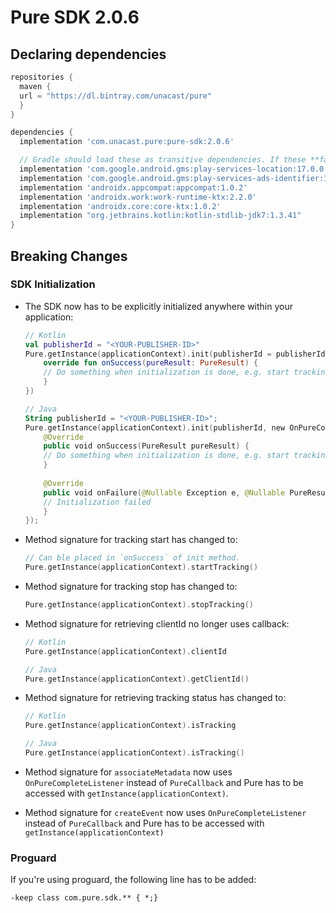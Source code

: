# Pure SDK 2.0.6

## Declaring dependencies
```Groovy
repositories {  
  maven {  
  url = "https://dl.bintray.com/unacast/pure"  
  }  
}

dependencies {
  implementation 'com.unacast.pure:pure-sdk:2.0.6'

  // Gradle should load these as transitive dependencies. If these **fail to load**, you can add them manually:
  implementation 'com.google.android.gms:play-services-location:17.0.0'
  implementation 'com.google.android.gms:play-services-ads-identifier:17.0.0'
  implementation 'androidx.appcompat:appcompat:1.0.2'
  implementation 'androidx.work:work-runtime-ktx:2.2.0'
  implementation 'androidx.core:core-ktx:1.0.2'
  implementation "org.jetbrains.kotlin:kotlin-stdlib-jdk7:1.3.41"
}
```

## Breaking Changes
### SDK Initialization
- The SDK now has to be explicitly initialized anywhere within your application:
	```Kotlin
	// Kotlin
	val publisherId = "<YOUR-PUBLISHER-ID>"  
	Pure.getInstance(applicationContext).init(publisherId = publisherId, callback = object : OnPureCompleteListener<PureResult> {  
	    override fun onSuccess(pureResult: PureResult) {  
	    // Do something when initialization is done, e.g. start tracking  
	    }  
	})

	// Java
	String publisherId = "<YOUR-PUBLISHER-ID>";  
	Pure.getInstance(applicationContext).init(publisherId, new OnPureCompleteListener<PureResult>() {  
	    @Override  
	    public void onSuccess(PureResult pureResult) {  
	    // Do something when initialization is done, e.g. start tracking  
	    }  
	    
	    @Override  
	    public void onFailure(@Nullable Exception e, @Nullable PureResult result) {  
	    // Initialization failed  
	    }  
	});
	```

- Method signature for tracking start has changed to: 
	 ```Kotlin
	 // Can ble placed in `onSuccess` of init method.
	Pure.getInstance(applicationContext).startTracking()
	```
- Method signature for tracking stop has changed to:
	```Kotlin  
	Pure.getInstance(applicationContext).stopTracking()  
	```

- Method signature for retrieving clientId no longer uses callback:
	```Kotlin  
	// Kotlin
	Pure.getInstance(applicationContext).clientId

	// Java
	Pure.getInstance(applicationContext).getClientId()  
	```

- Method signature for retrieving tracking status has changed to:
	```Kotlin  
	// Kotlin
	Pure.getInstance(applicationContext).isTracking

	// Java
	Pure.getInstance(applicationContext).isTracking()  
	```

- Method signature for `associateMetadata` now uses `OnPureCompleteListener` instead of `PureCallback` and Pure has to be accessed with `getInstance(applicationContext)`.

- Method signature for `createEvent` now uses `OnPureCompleteListener` instead of `PureCallback` and Pure has to be accessed with `getInstance(applicationContext)`

### Proguard
If you're using proguard, the following line has to be added:  

`-keep class com.pure.sdk.** { *;}`
